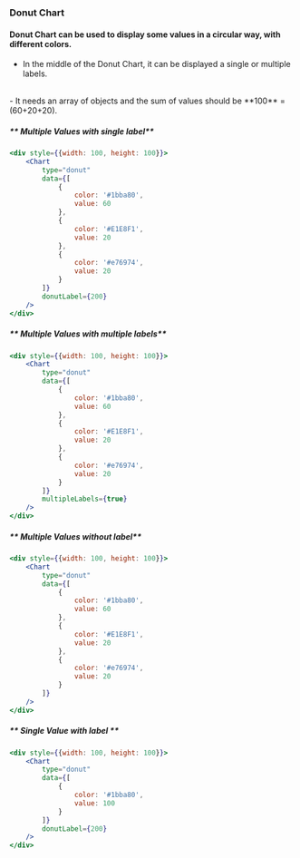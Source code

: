 ### **Donut Chart** ###
#### Donut Chart can be used to display some values in a circular way, with different colors. ####

- In the middle of the Donut Chart, it can be displayed a single or multiple labels.
<br/>
- It needs an array of objects and the sum of values should be **100** = (60+20+20).

<br/>

##### ** Multiple Values with single label** #####
```jsx
<div style={{width: 100, height: 100}}>
    <Chart
        type="donut"
        data={[
            {
                color: '#1bba80',
                value: 60
            },
            {
                color: '#E1E8F1',
                value: 20
            },
            {
                color: '#e76974',
                value: 20
            }
        ]}
        donutLabel={200}
    />
</div>
```

##### ** Multiple Values with multiple labels** #####
```jsx
<div style={{width: 100, height: 100}}>
    <Chart
        type="donut"
        data={[
            {
                color: '#1bba80',
                value: 60
            },
            {
                color: '#E1E8F1',
                value: 20
            },
            {
                color: '#e76974',
                value: 20
            }
        ]}
        multipleLabels={true}
    />
</div>
```

##### ** Multiple Values without label** #####
```jsx
<div style={{width: 100, height: 100}}>
    <Chart
        type="donut"
        data={[
            {
                color: '#1bba80',
                value: 60
            },
            {
                color: '#E1E8F1',
                value: 20
            },
            {
                color: '#e76974',
                value: 20
            }
        ]}
    />
</div>
```

##### ** Single Value with label ** #####
```jsx
<div style={{width: 100, height: 100}}>
    <Chart
        type="donut"
        data={[
            {
                color: '#1bba80',
                value: 100
            }
        ]}
        donutLabel={200}
    />
</div>
```
